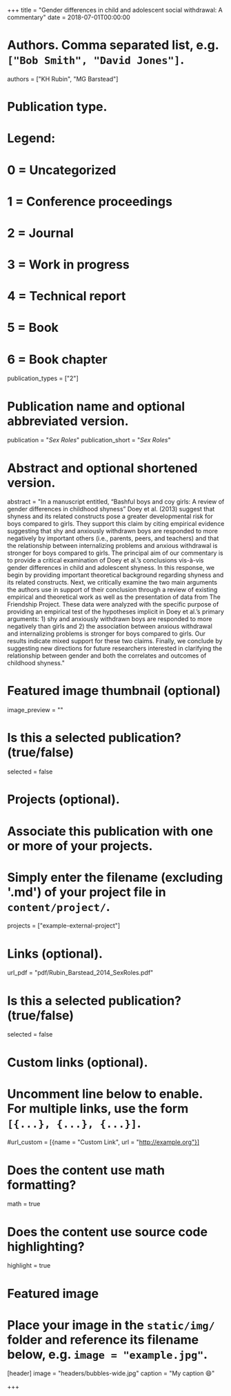 +++
title = "Gender differences in child and adolescent social withdrawal: A commentary"
date = 2018-07-01T00:00:00

# Authors. Comma separated list, e.g. `["Bob Smith", "David Jones"]`.
authors = ["KH Rubin", "MG Barstead"]

# Publication type.
# Legend:
# 0 = Uncategorized
# 1 = Conference proceedings
# 2 = Journal
# 3 = Work in progress
# 4 = Technical report
# 5 = Book
# 6 = Book chapter
publication_types = ["2"]

# Publication name and optional abbreviated version.
publication = "*Sex Roles*"
publication_short = "*Sex Roles*"

# Abstract and optional shortened version.
abstract = "In a manuscript entitled, “Bashful boys and coy girls: A review of gender differences in childhood shyness” Doey et al. (2013) suggest that shyness and its related constructs pose a greater developmental risk for boys compared to girls. They support this claim by citing empirical evidence suggesting that shy and anxiously withdrawn boys are responded to more negatively by important others (i.e., parents, peers, and teachers) and that the relationship between internalizing problems and anxious withdrawal is stronger for boys compared to girls. The principal aim of our commentary is to provide a critical examination of Doey et al.’s conclusions vis-à-vis gender differences in child and adolescent shyness. In this response, we begin by providing important theoretical background regarding shyness and its related constructs. Next, we critically examine the two main arguments the authors use in support of their conclusion through a review of existing empirical and theoretical work as well as the presentation of data from The Friendship Project. These data were analyzed with the specific purpose of providing an empirical test of the hypotheses implicit in Doey et al.’s primary arguments: 1) shy and anxiously withdrawn boys are responded to more negatively than girls and 2) the association between anxious withdrawal and internalizing problems is stronger for boys compared to girls. Our results indicate mixed support for these two claims. Finally, we conclude by suggesting new directions for future researchers interested in clarifying the relationship between gender and both the correlates and outcomes of childhood shyness."

# Featured image thumbnail (optional)
image_preview = ""

# Is this a selected publication? (true/false)
selected = false

# Projects (optional).
#   Associate this publication with one or more of your projects.
#   Simply enter the filename (excluding '.md') of your project file in `content/project/`.
projects = ["example-external-project"]

# Links (optional).
url_pdf = "pdf/Rubin_Barstead_2014_SexRoles.pdf"

# Is this a selected publication? (true/false)
selected = false

# Custom links (optional).
#   Uncomment line below to enable. For multiple links, use the form `[{...}, {...}, {...}]`.
#url_custom = [{name = "Custom Link", url = "http://example.org"}]

# Does the content use math formatting?
math = true

# Does the content use source code highlighting?
highlight = true

# Featured image
# Place your image in the `static/img/` folder and reference its filename below, e.g. `image = "example.jpg"`.
[header]
image = "headers/bubbles-wide.jpg"
caption = "My caption :smile:"

+++

